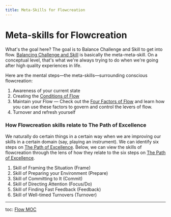 ```yaml
---
title: Meta-Skills for Flowcreation
---
```

# Meta-skills for Flowcreation
What's the goal here? The goal is to Balance Challenge and Skill to get into flow. [Balancing Challenge and Skill](out/balancing-challenge-and-skill.md) is basically the meta-meta-skill. On a conceptual level, that's what we're always trying to do when we're going after high quality experiences in life.

Here are the mental steps—the meta-skills—surrounding conscious flowcreation:

1. Awareness of your current state
2. Creating the [Conditions of Flow](out/conditions-of-flow.md)
3. Maintain your Flow — Check out the [Four Factors of Flow](out/four-factors-of-flow.md) and learn how you can use these factors to govern and control the levers of flow.
4. Turnover and refresh yourself

### How Flowcreation skills relate to The Path of Excellence

We naturally do certain things in a certain way when we are improving our skills in a certain domain (say, playing an instrument). We can identify six steps on [The Path of Excellence](out/the-path-of-excellence.md). Below, we can view the skills of flowcreation through the lens of how they relate to the six steps on [The Path of Excellence](out/the-path-of-excellence.md).

1. Skill of Framing the Situation (Frame)
2. Skill of Preparing your Environment (Prepare)
3. Skill of Committing to It (Commit)
4. Skill of Directing Attention (Focus/Do)
5. Skill of Finding Fast Feedback (Feedback)
6. Skill of Well-timed Turnovers (Turnover)

---
toc: [Flow MOC](out/flow-moc.md)
